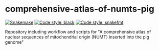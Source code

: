 # comprehensive-atlas-of-numts-pig
[![Snakemake](https://img.shields.io/badge/snakemake-≥7.19.0-brightgreen.svg)](https://snakemake.github.io)
[![Code style: black](https://img.shields.io/badge/code%20style-black-000000.svg)](https://github.com/psf/black)
[![Code style: snakefmt](https://img.shields.io/badge/code%20style-snakefmt-000000.svg)](https://github.com/snakemake/snakefmt)

Repository including workflow and scripts for "A comprehensive atlas of nuclear sequences of mitochondrial origin (NUMT) inserted into the pig genome"
